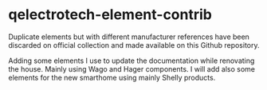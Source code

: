 # qelectrotech-element-contrib
Duplicate elements but with different manufacturer references have been discarded on official collection and made available on this Github repository.


Adding some elements I use to update the documentation while renovating the house. Mainly using Wago and Hager components.
I will add also some elements for the new smarthome using mainly Shelly products.

 

